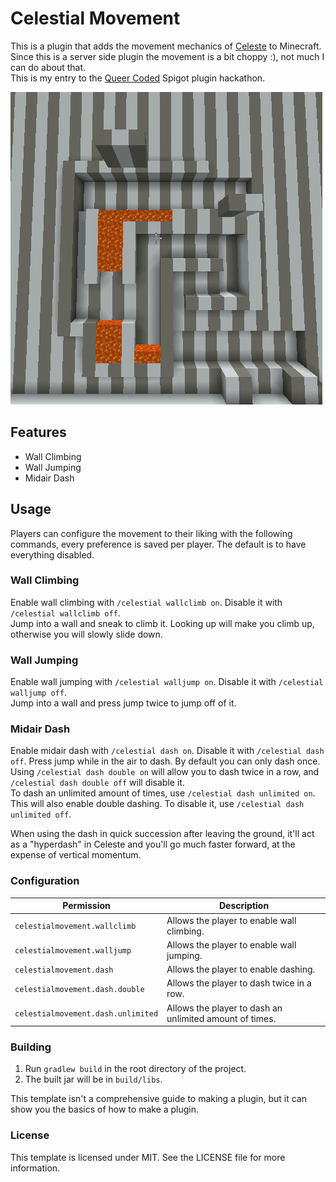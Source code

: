 # Celestial Movement
This is a plugin that adds the movement mechanics of [Celeste](https://www.celestegame.com/) to Minecraft. Since this is a server side plugin the movement is a bit choppy :), not much I can do about that.  
This is my entry to the [Queer Coded](https://queercoded.dev/) Spigot plugin hackathon.  

![Movement Demo](./CelestialMovement.gif)

## Features
- Wall Climbing
- Wall Jumping
- Midair Dash
  
## Usage
Players can configure the movement to their liking with the following commands, every preference is saved per player. The default is to have everything disabled.  

### Wall Climbing
Enable wall climbing with `/celestial wallclimb on`. Disable it with `/celestial wallclimb off`.  
Jump into a wall and sneak to climb it. Looking up will make you climb up, otherwise you will slowly slide down.  

### Wall Jumping
Enable wall jumping with `/celestial walljump on`. Disable it with `/celestial walljump off`.  
Jump into a wall and press jump twice to jump off of it.

### Midair Dash
Enable midair dash with `/celestial dash on`. Disable it with `/celestial dash off`.
Press jump while in the air to dash. By default you can only dash once. Using `/celestial dash double on` will allow you to dash twice in a row, and `/celestial dash double off` will disable it.  
To dash an unlimited amount of times, use `/celestial dash unlimited on`. This will also enable double dashing. To disable it, use `/celestial dash unlimited off`.  

When using the dash in quick succession after leaving the ground, it'll act as a "hyperdash" in Celeste and you'll go much faster forward, at the expense of vertical momentum.  

### Configuration
Permission | Description
--- | ---
`celestialmovement.wallclimb` | Allows the player to enable wall climbing.
`celestialmovement.walljump` | Allows the player to enable wall jumping.
`celestialmovement.dash` | Allows the player to enable dashing.
`celestialmovement.dash.double` | Allows the player to dash twice in a row.
`celestialmovement.dash.unlimited` | Allows the player to dash an unlimited amount of times.

### Building
1. Run `gradlew build` in the root directory of the project.
2. The built jar will be in `build/libs`.

This template isn't a comprehensive guide to making a plugin, but it can show you the basics of how to make a plugin.

### License
This template is licensed under MIT. See the LICENSE file for more information.